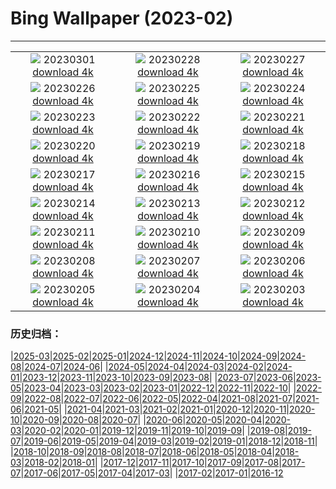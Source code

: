 # Bing Wallpaper (2023-02)
**************
| | | |
| :----: | :----: | :----: |
| ![](https://www.bing.com/th?id=OHR.AtraniAmalfi_EN-US0095082556_1920x1080.jpg) 20230301 [download 4k](https://www.bing.com/th?id=OHR.AtraniAmalfi_EN-US0095082556_UHD.jpg) | ![](https://www.bing.com/th?id=OHR.PolarBearFrost_EN-US9888741440_1920x1080.jpg) 20230228 [download 4k](https://www.bing.com/th?id=OHR.PolarBearFrost_EN-US9888741440_UHD.jpg) | ![](https://www.bing.com/th?id=OHR.CanopyPeru_EN-US9715922202_1920x1080.jpg) 20230227 [download 4k](https://www.bing.com/th?id=OHR.CanopyPeru_EN-US9715922202_UHD.jpg) |
| ![](https://www.bing.com/th?id=OHR.BryceAnniv_EN-US9498074213_1920x1080.jpg) 20230226 [download 4k](https://www.bing.com/th?id=OHR.BryceAnniv_EN-US9498074213_UHD.jpg) | ![](https://www.bing.com/th?id=OHR.RichmondParkDuck_EN-US9381974155_1920x1080.jpg) 20230225 [download 4k](https://www.bing.com/th?id=OHR.RichmondParkDuck_EN-US9381974155_UHD.jpg) | ![](https://www.bing.com/th?id=OHR.BlueWinterParis_EN-US2358774284_1920x1080.jpg) 20230224 [download 4k](https://www.bing.com/th?id=OHR.BlueWinterParis_EN-US2358774284_UHD.jpg) |
| ![](https://www.bing.com/th?id=OHR.FreedomRallyChi_EN-US2565810173_1920x1080.jpg) 20230223 [download 4k](https://www.bing.com/th?id=OHR.FreedomRallyChi_EN-US2565810173_UHD.jpg) | ![](https://www.bing.com/th?id=OHR.MardiGrasNOLA_EN-US2138635038_1920x1080.jpg) 20230222 [download 4k](https://www.bing.com/th?id=OHR.MardiGrasNOLA_EN-US2138635038_UHD.jpg) | ![](https://www.bing.com/th?id=OHR.PresDayDC_EN-US2054662773_1920x1080.jpg) 20230221 [download 4k](https://www.bing.com/th?id=OHR.PresDayDC_EN-US2054662773_UHD.jpg) |
| ![](https://www.bing.com/th?id=OHR.MauiWhale_EN-US1928366389_1920x1080.jpg) 20230220 [download 4k](https://www.bing.com/th?id=OHR.MauiWhale_EN-US1928366389_UHD.jpg) | ![](https://www.bing.com/th?id=OHR.EbenIceCave_EN-US1839710567_1920x1080.jpg) 20230219 [download 4k](https://www.bing.com/th?id=OHR.EbenIceCave_EN-US1839710567_UHD.jpg) | ![](https://www.bing.com/th?id=OHR.BirdcountAllen_EN-US1766542066_1920x1080.jpg) 20230218 [download 4k](https://www.bing.com/th?id=OHR.BirdcountAllen_EN-US1766542066_UHD.jpg) |
| ![](https://www.bing.com/th?id=OHR.FireFallYosemite_EN-US1696286356_1920x1080.jpg) 20230217 [download 4k](https://www.bing.com/th?id=OHR.FireFallYosemite_EN-US1696286356_UHD.jpg) | ![](https://www.bing.com/th?id=OHR.HippoDayChobe_EN-US1475666654_1920x1080.jpg) 20230216 [download 4k](https://www.bing.com/th?id=OHR.HippoDayChobe_EN-US1475666654_UHD.jpg) | ![](https://www.bing.com/th?id=OHR.OtaruIgloo_EN-US1380797135_1920x1080.jpg) 20230215 [download 4k](https://www.bing.com/th?id=OHR.OtaruIgloo_EN-US1380797135_UHD.jpg) |
| ![](https://www.bing.com/th?id=OHR.MoonValley_EN-US1284273095_1920x1080.jpg) 20230214 [download 4k](https://www.bing.com/th?id=OHR.MoonValley_EN-US1284273095_UHD.jpg) | ![](https://www.bing.com/th?id=OHR.BoobyDarwinDay_EN-US7558308740_1920x1080.jpg) 20230213 [download 4k](https://www.bing.com/th?id=OHR.BoobyDarwinDay_EN-US7558308740_UHD.jpg) | ![](https://www.bing.com/th?id=OHR.DarkSkiesDV_EN-US5129041284_1920x1080.jpg) 20230212 [download 4k](https://www.bing.com/th?id=OHR.DarkSkiesDV_EN-US5129041284_UHD.jpg) |
| ![](https://www.bing.com/th?id=OHR.EpidaurusGreece_EN-US0957261511_1920x1080.jpg) 20230211 [download 4k](https://www.bing.com/th?id=OHR.EpidaurusGreece_EN-US0957261511_UHD.jpg) | ![](https://www.bing.com/th?id=OHR.LowerAntelopeAZ_EN-US3547494170_1920x1080.jpg) 20230210 [download 4k](https://www.bing.com/th?id=OHR.LowerAntelopeAZ_EN-US3547494170_UHD.jpg) | ![](https://www.bing.com/th?id=OHR.NorwayRestArea_EN-US3474268008_1920x1080.jpg) 20230209 [download 4k](https://www.bing.com/th?id=OHR.NorwayRestArea_EN-US3474268008_UHD.jpg) |
| ![](https://www.bing.com/th?id=OHR.MedievalLabro_EN-US3411281136_1920x1080.jpg) 20230208 [download 4k](https://www.bing.com/th?id=OHR.MedievalLabro_EN-US3411281136_UHD.jpg) | ![](https://www.bing.com/th?id=OHR.WaitangiFjordlandNP_EN-US6375624505_1920x1080.jpg) 20230207 [download 4k](https://www.bing.com/th?id=OHR.WaitangiFjordlandNP_EN-US6375624505_UHD.jpg) | ![](https://www.bing.com/th?id=OHR.MonarchPismo_EN-US3162751009_1920x1080.jpg) 20230206 [download 4k](https://www.bing.com/th?id=OHR.MonarchPismo_EN-US3162751009_UHD.jpg) |
| ![](https://www.bing.com/th?id=OHR.RosaParksBus_EN-US3109740887_1920x1080.jpg) 20230205 [download 4k](https://www.bing.com/th?id=OHR.RosaParksBus_EN-US3109740887_UHD.jpg) | ![](https://www.bing.com/th?id=OHR.QuebecFrontenac_EN-US3034032069_1920x1080.jpg) 20230204 [download 4k](https://www.bing.com/th?id=OHR.QuebecFrontenac_EN-US3034032069_UHD.jpg) | ![](https://www.bing.com/th?id=OHR.GroundhogThree_EN-US2975789647_1920x1080.jpg) 20230203 [download 4k](https://www.bing.com/th?id=OHR.GroundhogThree_EN-US2975789647_UHD.jpg) |

### 历史归档：

|[2025-03](/../2025-03/2025-03.md)|[2025-02](/../2025-02/2025-02.md)|[2025-01](/../2025-01/2025-01.md)|[2024-12](/../2024-12/2024-12.md)|[2024-11](/../2024-11/2024-11.md)|[2024-10](/../2024-10/2024-10.md)|[2024-09](/../2024-09/2024-09.md)|[2024-08](/../2024-08/2024-08.md)|[2024-07](/../2024-07/2024-07.md)|[2024-06](/../2024-06/2024-06.md)|
|[2024-05](/../2024-05/2024-05.md)|[2024-04](/../2024-04/2024-04.md)|[2024-03](/../2024-03/2024-03.md)|[2024-02](/../2024-02/2024-02.md)|[2024-01](/../2024-01/2024-01.md)|[2023-12](/../2023-12/2023-12.md)|[2023-11](/../2023-11/2023-11.md)|[2023-10](/../2023-10/2023-10.md)|[2023-09](/../2023-09/2023-09.md)|[2023-08](/../2023-08/2023-08.md)|
|[2023-07](/../2023-07/2023-07.md)|[2023-06](/../2023-06/2023-06.md)|[2023-05](/../2023-05/2023-05.md)|[2023-04](/../2023-04/2023-04.md)|[2023-03](/../2023-03/2023-03.md)|[2023-02](/2023-02.md)|[2023-01](/../2023-01/2023-01.md)|[2022-12](/../2022-12/2022-12.md)|[2022-11](/../2022-11/2022-11.md)|[2022-10](/../2022-10/2022-10.md)|
|[2022-09](/../2022-09/2022-09.md)|[2022-08](/../2022-08/2022-08.md)|[2022-07](/../2022-07/2022-07.md)|[2022-06](/../2022-06/2022-06.md)|[2022-05](/../2022-05/2022-05.md)|[2022-04](/../2022-04/2022-04.md)|[2021-08](/../2021-08/2021-08.md)|[2021-07](/../2021-07/2021-07.md)|[2021-06](/../2021-06/2021-06.md)|[2021-05](/../2021-05/2021-05.md)|
|[2021-04](/../2021-04/2021-04.md)|[2021-03](/../2021-03/2021-03.md)|[2021-02](/../2021-02/2021-02.md)|[2021-01](/../2021-01/2021-01.md)|[2020-12](/../2020-12/2020-12.md)|[2020-11](/../2020-11/2020-11.md)|[2020-10](/../2020-10/2020-10.md)|[2020-09](/../2020-09/2020-09.md)|[2020-08](/../2020-08/2020-08.md)|[2020-07](/../2020-07/2020-07.md)|
|[2020-06](/../2020-06/2020-06.md)|[2020-05](/../2020-05/2020-05.md)|[2020-04](/../2020-04/2020-04.md)|[2020-03](/../2020-03/2020-03.md)|[2020-02](/../2020-02/2020-02.md)|[2020-01](/../2020-01/2020-01.md)|[2019-12](/../2019-12/2019-12.md)|[2019-11](/../2019-11/2019-11.md)|[2019-10](/../2019-10/2019-10.md)|[2019-09](/../2019-09/2019-09.md)|
|[2019-08](/../2019-08/2019-08.md)|[2019-07](/../2019-07/2019-07.md)|[2019-06](/../2019-06/2019-06.md)|[2019-05](/../2019-05/2019-05.md)|[2019-04](/../2019-04/2019-04.md)|[2019-03](/../2019-03/2019-03.md)|[2019-02](/../2019-02/2019-02.md)|[2019-01](/../2019-01/2019-01.md)|[2018-12](/../2018-12/2018-12.md)|[2018-11](/../2018-11/2018-11.md)|
|[2018-10](/../2018-10/2018-10.md)|[2018-09](/../2018-09/2018-09.md)|[2018-08](/../2018-08/2018-08.md)|[2018-07](/../2018-07/2018-07.md)|[2018-06](/../2018-06/2018-06.md)|[2018-05](/../2018-05/2018-05.md)|[2018-04](/../2018-04/2018-04.md)|[2018-03](/../2018-03/2018-03.md)|[2018-02](/../2018-02/2018-02.md)|[2018-01](/../2018-01/2018-01.md)|
|[2017-12](/../2017-12/2017-12.md)|[2017-11](/../2017-11/2017-11.md)|[2017-10](/../2017-10/2017-10.md)|[2017-09](/../2017-09/2017-09.md)|[2017-08](/../2017-08/2017-08.md)|[2017-07](/../2017-07/2017-07.md)|[2017-06](/../2017-06/2017-06.md)|[2017-05](/../2017-05/2017-05.md)|[2017-04](/../2017-04/2017-04.md)|[2017-03](/../2017-03/2017-03.md)|
|[2017-02](/../2017-02/2017-02.md)|[2017-01](/../2017-01/2017-01.md)|[2016-12](/../2016-12/2016-12.md)